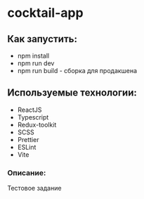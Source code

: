 # cocktail-app

## Как запустить:

- npm install
- npm run dev
- npm run build - сборка для продакшена

## Используемые технологии:

- ReactJS
- Typescript
- Redux-toolkit
- SCSS
- Prettier
- ESLint
- Vite

### Описание:

Тестовое задание
